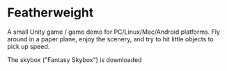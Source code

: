 # Featherweight

A small Unity game / game demo for PC/Linux/Mac/Android platforms.
Fly around in a paper plane, enjoy the scenery, and try to hit little objects to pick up speed.



The skybox ("Fantasy Skybox") is downloaded 

